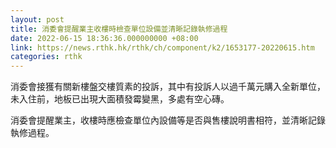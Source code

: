 ```yaml
---
layout: post
title: 消委會提醒業主收樓時檢查單位設備並清晰記錄執修過程
date: 2022-06-15 18:36:36.000000000 +08:00
link: https://news.rthk.hk/rthk/ch/component/k2/1653177-20220615.htm
categories: rthk
---
```


消委會接獲有關新樓盤交樓質素的投訴，其中有投訴人以過千萬元購入全新單位，未入住前，地板已出現大面積發霉變黑，多處有空心磚。

消委會提醒業主，收樓時應檢查單位內設備等是否與售樓說明書相符，並清晰記錄執修過程。
